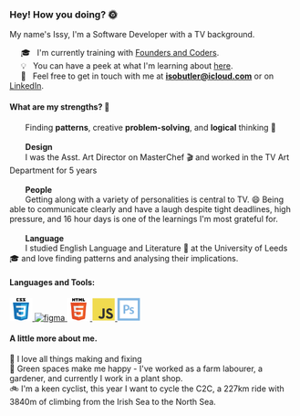 ### Hey! How you doing? :sun_with_face:

My name's Issy, I'm a Software Developer with a TV background.

&nbsp;&nbsp;&nbsp;&nbsp; :mortar_board: &nbsp; I'm currently training with [Founders and Coders](https://www.foundersandcoders.com/).<br>
&nbsp;&nbsp;&nbsp;&nbsp; :bulb: &nbsp; You can have a peek at what I'm learning about [here](https://github.com/isobelbutler/fac-portfolio).<br>
&nbsp;&nbsp;&nbsp;&nbsp; :speech_balloon: &nbsp; Feel free to get in touch with me at **isobutler@icloud.com** or on [LinkedIn](https://www.linkedin.com/in/isobelbutler/).<br>

#### What are my strengths? :muscle:

&nbsp;&nbsp;&nbsp;&nbsp; &nbsp; Finding <strong>patterns</strong>, creative <strong>problem-solving</strong>, and <strong>logical</strong> thinking :microscope: <br><br>
&nbsp;&nbsp;&nbsp;&nbsp; &nbsp; <strong>Design</strong><br> 
&nbsp;&nbsp;&nbsp;&nbsp; &nbsp; I was the Asst. Art Director on MasterChef :clapper: and worked in the TV Art Department for 5 years <br><br>
&nbsp;&nbsp;&nbsp;&nbsp; &nbsp; <strong>People</strong> <br>
&nbsp;&nbsp;&nbsp;&nbsp; &nbsp; Getting along with a variety of personalities is central to TV. :smile: Being able to communicate clearly and have a laugh despite tight deadlines, high pressure, and 16 hour days is one of the learnings I'm most grateful for.<br><br>
&nbsp;&nbsp;&nbsp;&nbsp; &nbsp; <strong>Language</strong><br>
&nbsp;&nbsp;&nbsp;&nbsp; &nbsp; I studied English Language and Literature :green_book: at the University of Leeds :mortar_board: and love finding patterns and analysing their implications.


#### Languages and Tools: 

<p align="left"> <a href="https://www.w3schools.com/css/" target="_blank" rel="noreferrer"> <img src="https://raw.githubusercontent.com/devicons/devicon/master/icons/css3/css3-original-wordmark.svg" alt="css3" width="40" height="40"/> </a> <a href="https://www.figma.com/" target="_blank" rel="noreferrer"> <img src="https://www.vectorlogo.zone/logos/figma/figma-icon.svg" alt="figma" width="40" height="40"/> </a> <a href="https://www.w3.org/html/" target="_blank" rel="noreferrer"> <img src="https://raw.githubusercontent.com/devicons/devicon/master/icons/html5/html5-original-wordmark.svg" alt="html5" width="40" height="40"/> </a> <a href="https://developer.mozilla.org/en-US/docs/Web/JavaScript" target="_blank" rel="noreferrer"> <img src="https://raw.githubusercontent.com/devicons/devicon/master/icons/javascript/javascript-original.svg" alt="javascript" width="40" height="40"/> </a> <a href="https://www.photoshop.com/en" target="_blank" rel="noreferrer"> <img src="https://raw.githubusercontent.com/devicons/devicon/master/icons/photoshop/photoshop-line.svg" alt="photoshop" width="40" height="40"/> </a> </p>

#### A little more about me.

:wrench: I love all things making and fixing <br>
:ear_of_rice: Green spaces make me happy - I've worked as a farm labourer, a gardener, and currently I work in a plant shop.<br>
:bike: I'm a keen cyclist, this year I want to cycle the C2C, a 227km ride with 3840m of climbing from the Irish Sea to the North Sea.<br>

